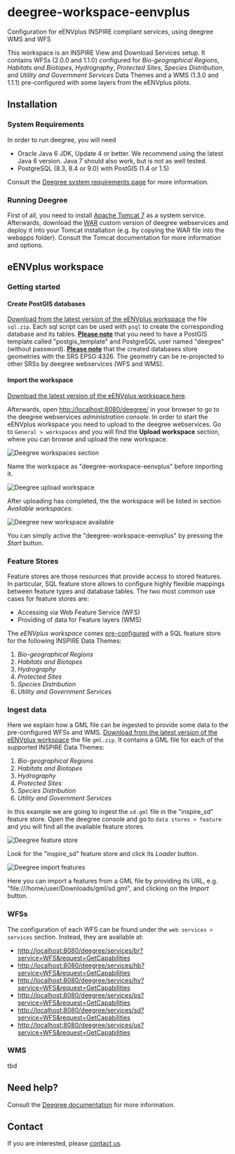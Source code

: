 # deegree-workspace-eenvplus
Configuration for eENVplus INSPIRE compliant services, using deegree WMS and WFS

This workspace is an INSPIRE View and Download Services setup. It contains WFSs (2.0.0 and 1.1.0) configured for *Bio-geographical Regions*, *Habitats and Biotopes*, *Hydrography*, *Protected Sites*, *Species Distribution*, and *Utility and Government Services* Data Themes and a WMS (1.3.0 and 1.1.1) pre-configured with some layers from the eENVplus pilots.

## Installation

### System Requirements

In order to run deegree, you will need

- Oracle Java 6 JDK, Update 4 or better. We recommend using the latest Java 6 version. Java 7 should also work, but is not as well tested.
- PostgreSQL (8.3, 8.4 or 9.0) with PostGIS (1.4 or 1.5)

Consult the [Deegree system requirements page](http://download.deegree.org/documentation/3.3.15/html/installation.html#system-requirements) for more information.

### Running Deegree

First of all, you need to install [Apache Tomcat 7](http://tomcat.apache.org/) as a system service. Afterwards, download the [WAR](https://github.com/eENVplus/deegree3/releases/download/deegree-3.3.15-fixed/deegree-webservices-3.3.15-fixed.war) custom version of deegree webservices and deploy it into your Tomcat installation (e.g. by copying the WAR file into the webapps folder). Consult the Tomcat documentation for more information and options.

## eENVplus workspace

### Getting started

#### Create PostGIS databases

[Download from the latest version of the eENVplus workspace](https://github.com/eENVplus/deegree-workspace-eenvplus/releases) the file `sql.zip`. Each sql script can be used with `psql` to create the corresponding database and its tables.
**<u>Please note</u>** that you need to have a PostGIS template called "postgis_template" and PostgreSQL user named "deegree" (without password).
**<u>Please note</u>** that the created databases store geometries with the SRS EPSG:4326. The geometry can be re-projected to other SRSs by deegree webservices (WFS and WMS).

####  Import the workspace

[Download the latest version of the eENVplus workspace here](https://github.com/eENVplus/deegree-workspace-eenvplus/releases). 

Afterwards, open [http://localhost:8080/deegree/](http://localhost:8080/deegree/) in your browser to go to the deegree webservices *administration console*.
In order to start the eENVplus workspace you need to upload to the deegree webservices. Go to `General > workspaces` and you will find the **Upload workspace** section, where you can browse and upload the new workspace.

![Deegree workspaces section](https://raw.githubusercontent.com/eENVplus/deegree-workspace-eenvplus/screenshots/console_workspaces.png "Workspaces Section")

Name the workspace as "deegree-workspace-eenvplus" before importing it.

![Deegree upload workspace](https://raw.githubusercontent.com/eENVplus/deegree-workspace-eenvplus/screenshots/console_upload.png "Upload Workspace")

After uploading has completed, the the workspace will be listed in section *Available workspaces*:

![Deegree new workspace available](https://raw.githubusercontent.com/eENVplus/deegree-workspace-eenvplus/screenshots/console_workspace_available.png "New Workspace Available")

You can simply active the "deegree-workspace-eenvplus" by pressing the *Start* button.

### Feature Stores

Feature stores are those resources that provide access to stored features. In particular, SQL feature store allows to configure highly flexible mappings between feature types and database tables.
The two most common use cases for feature stores are:

- Accessing via Web Feature Service (WFS)
- Providing of data for Feature layers (WMS)

The *eENVplus workspace* comes <u>pre-configured</u> with a SQL feature store for the following INSPIRE Data Themes:

1. *Bio-geographical Regions*
2. *Habitats and Biotopes*
3. *Hydrography*
4. *Protected Sites*
5. *Species Distribution*
6. *Utility and Government Services*

### Ingest data

Here we explain how a GML file can be ingested to provide some data to the pre-configured WFSs and WMS.
[Download from the latest version of the eENVplus workspace](https://github.com/eENVplus/deegree-workspace-eenvplus/releases) the file `gml.zip`. It contains a GML file for each of the supported INSPIRE Data Themes:

1. *Bio-geographical Regions*
2. *Habitats and Biotopes*
3. *Hydrography*
4. *Protected Sites*
5. *Species Distribution*
6. *Utility and Government Services*

In this example we are going to ingest the `sd.gml` file in the "inspire_sd" feature store.
Open the deegree console and go to `data stores > feature` and you will find all the available feature stores.

![Deegree feature store](https://raw.githubusercontent.com/eENVplus/deegree-workspace-eenvplus/screenshots/console_featurestore.png "Featurestore Section")

Look for the "inspire_sd" feature store and click its *Loader* button.

![Deegree import features](https://raw.githubusercontent.com/eENVplus/deegree-workspace-eenvplus/screenshots/console_import.png "Import GML feature")

Here you can import a features from a GML file by providing its URL, e.g. "file:///home/user/Downloads/gml/sd.gml", and clicking on  the *Import* button.

### WFSs

The configuration of each WFS can be found under the `web services > services` section. Instead, they are available at:

- [http://localhost:8080/deegree/services/br?service=WFS&request=GetCapabilities](http://localhost:8080/deegree/services/br?service=WFS&request=GetCapabilities)
- [http://localhost:8080/deegree/services/hb?service=WFS&request=GetCapabilities](http://localhost:8080/deegree/services/hb?service=WFS&request=GetCapabilities)
- [http://localhost:8080/deegree/services/hy?service=WFS&request=GetCapabilities](http://localhost:8080/deegree/services/hy?service=WFS&request=GetCapabilities)
- [http://localhost:8080/deegree/services/ps?service=WFS&request=GetCapabilities](http://localhost:8080/deegree/services/ps?service=WFS&request=GetCapabilities)
- [http://localhost:8080/deegree/services/sd?service=WFS&request=GetCapabilities](http://localhost:8080/deegree/services/sd?service=WFS&request=GetCapabilities)
- [http://localhost:8080/deegree/services/us?service=WFS&request=GetCapabilities](http://localhost:8080/deegree/services/us?service=WFS&request=GetCapabilities)

### WMS

tbd

## Need help?

Consult the [Deegree documentation](http://download.deegree.org/documentation/3.3.15/html/index.html) for more information.

## Contact

If you are interested, please [contact us](mailto:umberto.di.staso@graphitech.it).
